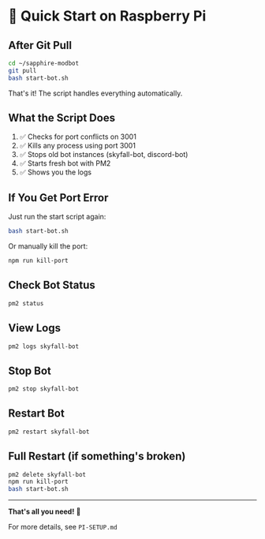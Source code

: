 # 🚀 Quick Start on Raspberry Pi

## After Git Pull

```bash
cd ~/sapphire-modbot
git pull
bash start-bot.sh
```

That's it! The script handles everything automatically.

## What the Script Does

1. ✅ Checks for port conflicts on 3001
2. ✅ Kills any process using port 3001
3. ✅ Stops old bot instances (skyfall-bot, discord-bot)
4. ✅ Starts fresh bot with PM2
5. ✅ Shows you the logs

## If You Get Port Error

Just run the start script again:
```bash
bash start-bot.sh
```

Or manually kill the port:
```bash
npm run kill-port
```

## Check Bot Status

```bash
pm2 status
```

## View Logs

```bash
pm2 logs skyfall-bot
```

## Stop Bot

```bash
pm2 stop skyfall-bot
```

## Restart Bot

```bash
pm2 restart skyfall-bot
```

## Full Restart (if something's broken)

```bash
pm2 delete skyfall-bot
npm run kill-port
bash start-bot.sh
```

---

**That's all you need!** 🎉

For more details, see `PI-SETUP.md`
